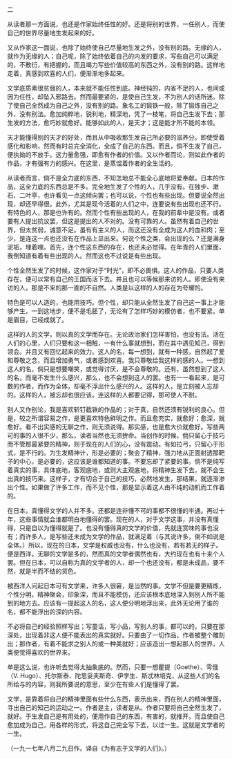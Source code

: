二

  

  

从读者那一方面说，也还是作家始终任性的好。还是将别的世界，一任别人，而使自己的世界尽量地生发起来的好。

又从作家这一面说，也除了始终使自己尽量地生发之外，没有别的路。无缘的人，就作为无缘的人；自己呢，除了始终依着自己的内发的要求，写些自己可以满足的，不敷衍，有把握的，而且竭力写些价值较高的东西之外，没有别的路。这样地走着，真感到欢喜的人们，便渐渐地多起来。

文学底质素很贫弱的人，本来就不能任性到底。神经钝的，内省不足的人，也间或因为任性，却坠入邪路去。然而最要紧的，是使自己生发，不为别人的话所迷。除了使自己全然成为自己之外，没有别的路。象名工的锻铁一般，除了锻炼自己之外，没有别法。愈加纯粹地，锐利地，精深地，凭了一枝笔，将自己生发下去；那生发的方法，愈巧妙就愈好。能够如此的人，是天才；这是能才所不能的本领。

天才能懂得别的天才的好处，而且从中吸收那生发自己所必要的滋养分。即使受着感化和影响，然而有时总完全消化，全成了自己的东西。而且，倘不生发了自己，便执拗的不放手。这力量愈强，即愈有作者的价值。又以作者而论，则如此作者的作品，才有强有力的感兴。在这里，是蒸馏着作者的全生活的。

从读者而言，倘不是全力底的东西，不知怎地总不能全心底地将爱奉献。日本的作品，这全力底的东西总是不多。完全地生发了个性的人，几乎没有。在独步、漱石、二叶亭，也许看见一点这倾向罢；也可以说，个性也有些出现。但要说全然出现，却还早得很。此外，尤其是现今活着的人们之中，连要说有些出现也还不行。有特色的人，那是也许有的。然而个性有些出现的人，在我的前辈中是没有。或者要有人提出抗议罢，但这是提出的人不对的。没有可靠的人。虽然有着自己的世界，但太贫弱，诚意不足。虽有有主义的人，而这还没有全成为这人的血和肉；至少，是连这一点也还没有在作品上显出来。何说个性之类，会出现的么？还是满身泥垢，埋着哩。首先，连个性这东西的存在，也还未必觉得。在年青的人们里面，我倒知道有着有些出现的人。然而这也不过说是有些出现。

个性全然生发了的时候，这作家对于“时光”，即不必畏惧。这人的作品，只要人类存在，便可以常有自己的王国而活下去。并且也可以等候那来访的人。即使没有来访的人，那是不来的那一面的不自然。人类是以这样的人的存在为夸耀的。

特色是可以人造的，也能用技巧。但个性，却只能从全然生发了自己这一事上才能够产生，一到这地步，便不是毛胚了，无论有了怎样巧妙的模仿者，也不要紧。单是眉目，已经成就了。

这样的人的文学，则以真的文学而存在。无论政治家们怎样害怕，也没有法。活在人们的心里，人们只要和这一相触，一有什么事就想到，而在其中遇见知己，得到领会。并且又有回忆起来的效力。这人的名，每一想到，就有一种感，自然起了爱和尊敬之念，而且增加勇气，或者感到欢喜。我只尊敬给我这样的感的人。一想到这人的名，倘只是想要嘲笑，或觉得讨厌，是不会尊敬的。还有，虽然想到了这人的名，而毫不发生什么感兴，那么，也不会想到这人的罢。也有一一看起来，是可数的作者，而作为全体，却毫不浮出什么感兴的人。这样的人，是立刻被人忘却的。这样的人，被忘却也很应该。连这样的人都要记得，那可使人不耐。

别人又作别论，我是喜欢斩钉截铁的作品的；对于真，自然还须有锐利的良心。但是，较之所谓容易之作，是更喜欢特色鲜明之作。而且愈充实，就愈好；愈深，就愈好。看不出实感的无聊之作，则无须说得。那实感，也是愈大价就愈好。写些两可的事的人很不少，那么，读者当然也无须拚命。当创作的时候，倘只留心于技巧而不管那最紧要的精神，则于现在的人们的心，没有震动。有如拉弓，只留心于形式，是不行的。为生发精神计，形是必要的；聚会了精神，强力地从正面射透那靶子的中心，是必要的，这应该是谁都知道的事。不要忘却了紧要的事。倘不是纯写着真实的事，具体底地，客观底地，或则大主观底地，将精神生发下去，就不会生出真的技巧来。这样子，才有切合于自己的技巧，必然地发生，那结果，就逐渐渗出个性。如果做了许多工作，而不见个性，那是显示着这人由不纯的动机而工作着的。

在日本，真懂得文学的人并不多。还都是连非懂不可的事都不很懂的半通。再过十年，这些事情就会谁都明白地懂得的罢。现在的人，对于文学这事，并没有真懂得，只是自以为懂得就是了。也没有懂得真的文学的价值，先就连赏味的事也没有；而许多人，是写些还未成为文学的作品，就满足着（与其说许多，倒不如说是全体。）所以，现在的日本，文学是权威也没有，什么也没有，若有若无的样子。便是西洋，无聊的文学是多的，然而真的文学者偶然也有，大约现在也有十来个人罢。但在日本，可以自称为真的文学者的人，却一个也还没有，都是未成品，要不然，就是半而不结的货色。

被西洋人问起日本可有文学来，许多人很窘，是当然的事。文学不但是要更精炼，个性分明，精神聚会，印象深，而且不能模仿，还应该根本底地深入到别人所不能到的地方去。应该有一提起这人的名，这人便分明地浮出来，此外无论用了谁的名，都不能浮出的深的内容。

不必将自己的经验照样写出；写童话，写小品，写别人的事，都可以的，只要在那深处，出现着非这人便不能表出的真实就好。只要由了一切作品，作者被整个雕刻出；那作者，有着不能求之别人的或一种美就好；应该造出一想起那人的世界，人类便觉得喜欢的世界来。

单是这么说，也许听去觉得太抽象底的。然而，只要一想瞿提（Goethe）、雩俄（V. Hugo）、托尔斯泰、陀思妥夫斯奇、伊孛生、斯忒林培克，从这些人们的名所给与的内容，则我所要说的意思，至少在有些人们是懂得了罢。

文学，是靠着将自己的精神里面有些什么东西，表示出来，而在别人的精神里面，寻出自己的知己的运动之一。作者是主，读者是从。作者只要将自己全然生发了，就好。于生发自己是有用处的，便用作自己的东西，有害的，就推开。而且使自己愈加成为自己，用各样的形式，将这自己完全写下去，以过一生。这就是文学者的一生。

  

（一九一七年八月二九日作。译自《为有志于文学的人们》。）